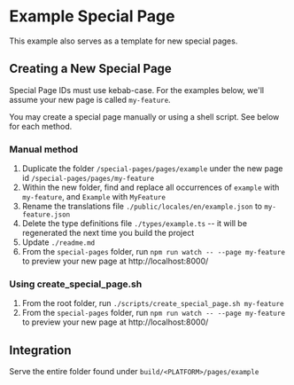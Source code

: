 # Example Special Page

This example also serves as a template for new special pages.

## Creating a New Special Page

Special Page IDs must use kebab-case. For the examples below, we'll assume your new page is called `my-feature`. 

You may create a special page manually or using a shell script. See below for each method.

### Manual method

1. Duplicate the folder `/special-pages/pages/example` under the new page id `/special-pages/pages/my-feature`
2. Within the new folder, find and replace all occurrences of `example` with `my-feature`, and `Example` with `MyFeature`
3. Rename the translations file `./public/locales/en/example.json` to `my-feature.json`
4. Delete the type definitions file `./types/example.ts` -- it will be regenerated the next time you build the project
5. Update `./readme.md`
6. From the `special-pages` folder, run `npm run watch -- --page my-feature` to preview your new page at http://localhost:8000/

### Using create_special_page.sh

1. From the root folder, run `./scripts/create_special_page.sh my-feature`
2. From the `special-pages` folder, run `npm run watch -- --page my-feature` to preview your new page at http://localhost:8000/

## Integration

Serve the entire folder found under `build/<PLATFORM>/pages/example`

